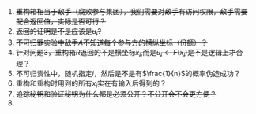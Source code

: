 
1. ~~重构箱相当于敌手（腐败参与集团），我们需要对敌手有访问权限，敌手需要配合返回值，实际是否可行？~~
2. ~~返回的证明是不是应该是$u_{i}$?~~
3. ~~不可归罪实验中敌手$A$不知道每个参与方的横纵坐标（份额）？~~
4. ~~针对问题3，重构箱$R$返回的不是横坐标$x_{i}$,而是$u_i \gets F(x_i)$是不是逻辑上才合理？~~
5. 不可归责性中，随机指定$i$，然后是不是有$\frac{1}{n}$的概率伪造成功？
6. 重构和重构时用到的所有$x_i$实在有输入后得到的？
7. ~~追踪秘钥和验证秘钥为什么都是必须公开？不公开会不会更方便？~~
8. 